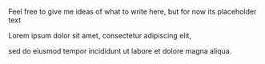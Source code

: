 Feel free to give me ideas of what to write here, but for now its placeholder text

Lorem ipsum dolor sit amet, consectetur adipiscing elit, 

sed do eiusmod tempor incididunt ut labore et dolore magna aliqua.
